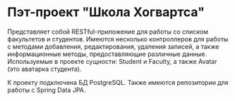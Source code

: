 # Пэт-проект "Школа Хогвартса"

Представляет собой RESTful-приложение для работы со списком факультетов и студентов. Имеются несколько контроллеров для работы с методами добавления, редактирования, удаления записей, а также информационные методы, предоставляющие различные данные. Используемые в проекте сущности: Student и Faculty, а также Avatar (это аватарка студента).

К проекту подключена БД PostgreSQL. Также имеются репозитории для работы с Spring Data JPA.